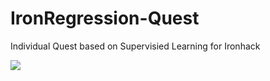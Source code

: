 # IronRegression-Quest
Individual Quest based on Supervisied Learning for Ironhack

![](https://github.com/goncalocostacarvalho/API_Project/blob/main/IronRegression-Quest.png)
